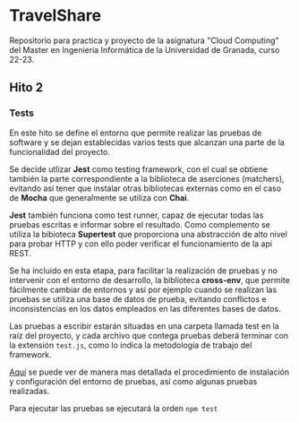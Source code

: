 # TravelShare

Repositorio para practica y proyecto de la asignatura "Cloud Computing" del Master en Ingenieria Informática de la Universidad de Granada, curso 22-23.

## Hito 2

### Tests

En este hito se define el entorno que permite realizar las pruebas de software y se dejan establecidas varios tests que alcanzan una parte de la funcionalidad del proyecto.

Se decide utlizar **Jest** como testing framework, con el cual se obtiene también la parte correspondiente a la biblioteca de aserciones (matchers), evitando así tener que instalar otras bibliotecas externas como en el caso de **Mocha** que generalmente se utiliza con **Chai**.

**Jest** también funciona como test runner, capaz de ejecutar todas las pruebas escritas e informar sobre el resultado.
Como complemento se utiliza la bibioteca **Supertest** que proporciona una abstracción de alto nivel para probar HTTP y con ello poder verificar el funcionamiento de la api REST.

Se ha incluido en esta etapa, para facilitar la realización de pruebas y no intervenir con el entorno de desarrollo, la biblioteca **cross-env**, que permite fácilmente cambiar de entornos y así por ejemplo cuando se realizan las pruebas se utiliza una base de datos de prueba, evitando conflictos e inconsistencias en los datos empleados en las diferentes bases de datos.

Las pruebas a escribir estarán situadas en una carpeta llamada test en la raíz del proyecto, y cada archivo que contega pruebas deberá terminar con la extensión `test.js`, como lo indica la metodología de trabajo del framework.

[Aquí](./docs/pruebas.md) se puede ver de manera mas detallada el procedimiento de instalación y configuración del entorno de pruebas, así como algunas pruebas realizadas.

Para ejecutar las pruebas se ejecutará la orden `npm test`
